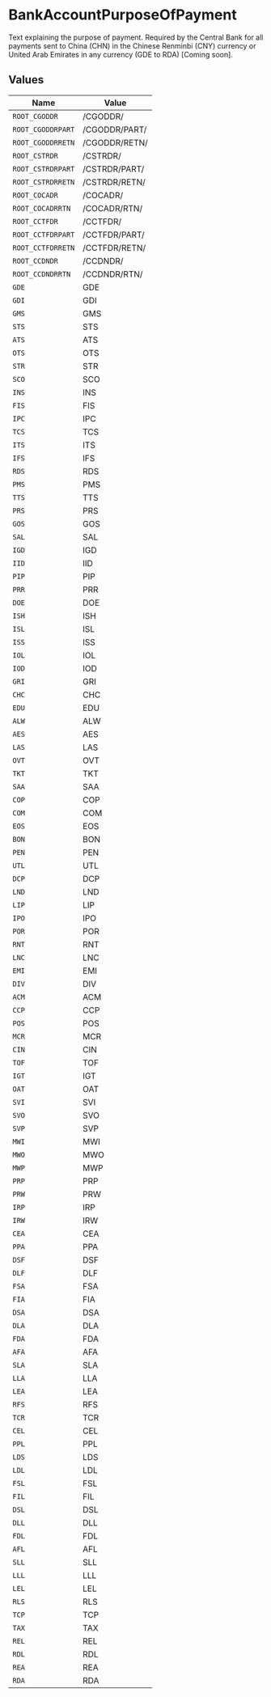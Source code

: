 # BankAccountPurposeOfPayment

Text explaining the purpose of payment. Required by the Central Bank for all payments sent to China (CHN) in the Chinese Renminbi (CNY) currency or United Arab Emirates in any currency (GDE to RDA) [Coming soon].


## Values

| Name              | Value             |
| ----------------- | ----------------- |
| `ROOT_CGODDR`     | /CGODDR/          |
| `ROOT_CGODDRPART` | /CGODDR/PART/     |
| `ROOT_CGODDRRETN` | /CGODDR/RETN/     |
| `ROOT_CSTRDR`     | /CSTRDR/          |
| `ROOT_CSTRDRPART` | /CSTRDR/PART/     |
| `ROOT_CSTRDRRETN` | /CSTRDR/RETN/     |
| `ROOT_COCADR`     | /COCADR/          |
| `ROOT_COCADRRTN`  | /COCADR/RTN/      |
| `ROOT_CCTFDR`     | /CCTFDR/          |
| `ROOT_CCTFDRPART` | /CCTFDR/PART/     |
| `ROOT_CCTFDRRETN` | /CCTFDR/RETN/     |
| `ROOT_CCDNDR`     | /CCDNDR/          |
| `ROOT_CCDNDRRTN`  | /CCDNDR/RTN/      |
| `GDE`             | GDE               |
| `GDI`             | GDI               |
| `GMS`             | GMS               |
| `STS`             | STS               |
| `ATS`             | ATS               |
| `OTS`             | OTS               |
| `STR`             | STR               |
| `SCO`             | SCO               |
| `INS`             | INS               |
| `FIS`             | FIS               |
| `IPC`             | IPC               |
| `TCS`             | TCS               |
| `ITS`             | ITS               |
| `IFS`             | IFS               |
| `RDS`             | RDS               |
| `PMS`             | PMS               |
| `TTS`             | TTS               |
| `PRS`             | PRS               |
| `GOS`             | GOS               |
| `SAL`             | SAL               |
| `IGD`             | IGD               |
| `IID`             | IID               |
| `PIP`             | PIP               |
| `PRR`             | PRR               |
| `DOE`             | DOE               |
| `ISH`             | ISH               |
| `ISL`             | ISL               |
| `ISS`             | ISS               |
| `IOL`             | IOL               |
| `IOD`             | IOD               |
| `GRI`             | GRI               |
| `CHC`             | CHC               |
| `EDU`             | EDU               |
| `ALW`             | ALW               |
| `AES`             | AES               |
| `LAS`             | LAS               |
| `OVT`             | OVT               |
| `TKT`             | TKT               |
| `SAA`             | SAA               |
| `COP`             | COP               |
| `COM`             | COM               |
| `EOS`             | EOS               |
| `BON`             | BON               |
| `PEN`             | PEN               |
| `UTL`             | UTL               |
| `DCP`             | DCP               |
| `LND`             | LND               |
| `LIP`             | LIP               |
| `IPO`             | IPO               |
| `POR`             | POR               |
| `RNT`             | RNT               |
| `LNC`             | LNC               |
| `EMI`             | EMI               |
| `DIV`             | DIV               |
| `ACM`             | ACM               |
| `CCP`             | CCP               |
| `POS`             | POS               |
| `MCR`             | MCR               |
| `CIN`             | CIN               |
| `TOF`             | TOF               |
| `IGT`             | IGT               |
| `OAT`             | OAT               |
| `SVI`             | SVI               |
| `SVO`             | SVO               |
| `SVP`             | SVP               |
| `MWI`             | MWI               |
| `MWO`             | MWO               |
| `MWP`             | MWP               |
| `PRP`             | PRP               |
| `PRW`             | PRW               |
| `IRP`             | IRP               |
| `IRW`             | IRW               |
| `CEA`             | CEA               |
| `PPA`             | PPA               |
| `DSF`             | DSF               |
| `DLF`             | DLF               |
| `FSA`             | FSA               |
| `FIA`             | FIA               |
| `DSA`             | DSA               |
| `DLA`             | DLA               |
| `FDA`             | FDA               |
| `AFA`             | AFA               |
| `SLA`             | SLA               |
| `LLA`             | LLA               |
| `LEA`             | LEA               |
| `RFS`             | RFS               |
| `TCR`             | TCR               |
| `CEL`             | CEL               |
| `PPL`             | PPL               |
| `LDS`             | LDS               |
| `LDL`             | LDL               |
| `FSL`             | FSL               |
| `FIL`             | FIL               |
| `DSL`             | DSL               |
| `DLL`             | DLL               |
| `FDL`             | FDL               |
| `AFL`             | AFL               |
| `SLL`             | SLL               |
| `LLL`             | LLL               |
| `LEL`             | LEL               |
| `RLS`             | RLS               |
| `TCP`             | TCP               |
| `TAX`             | TAX               |
| `REL`             | REL               |
| `RDL`             | RDL               |
| `REA`             | REA               |
| `RDA`             | RDA               |